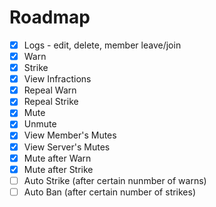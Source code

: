 # Roadmap

- [x] Logs - edit, delete, member leave/join
- [x] Warn
- [x] Strike
- [x] View Infractions
- [x] Repeal Warn
- [x] Repeal Strike
- [x] Mute
- [x] Unmute
- [x] View Member's Mutes
- [x] View Server's Mutes
- [x] Mute after Warn
- [x] Mute after Strike
- [ ] Auto Strike (after certain nunmber of warns)
- [ ] Auto Ban (after certain number of strikes)
